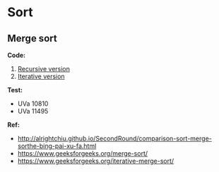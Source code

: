 # Sort

## Merge sort

**Code:**  
1. [Recursive version](merge_sort_1.cpp)  
2. [Iterative version](merge_sort_2.cpp)

**Test:**  
* UVa 10810
* UVa 11495

**Ref:**  
* <http://alrightchiu.github.io/SecondRound/comparison-sort-merge-sorthe-bing-pai-xu-fa.html>  
* <https://www.geeksforgeeks.org/merge-sort/>  
* <https://www.geeksforgeeks.org/iterative-merge-sort/>  
